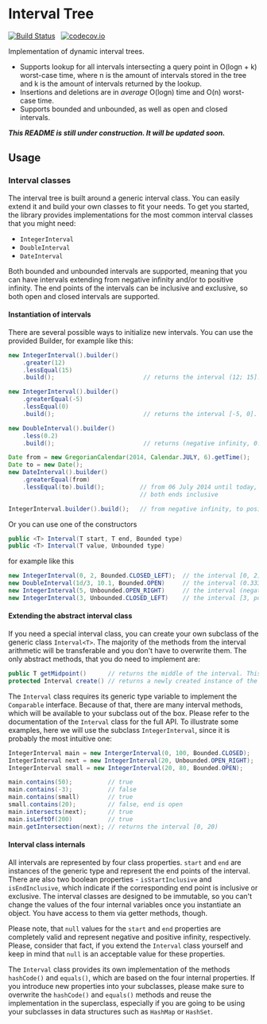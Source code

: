# Interval Tree

[![Build Status](https://travis-ci.org/lodborg/interval-tree.svg?branch=master)](https://travis-ci.org/lodborg/interval-tree) &nbsp; [![codecov.io](https://codecov.io/github/lodborg/interval-tree/coverage.svg?branch=master)](https://codecov.io/gh/lodborg/interval-tree)

Implementation of dynamic interval trees.
* Supports lookup for all intervals intersecting a query point in O(logn + k) worst-case time, where n is the amount of intervals stored in the tree and k is the amount of intervals returned by the lookup.
* Insertions and deletions are in *average* O(logn) time and O(n) worst-case time.
* Supports bounded and unbounded, as well as open and closed intervals.

**_This README is still under construction. It will be updated soon._**

## Usage

### Interval classes
The interval tree is built around a generic interval class. You can easily extend it and build your own classes to fit your needs. To get you started, the library provides implementations for the most common interval classes that you might need:
* `IntegerInterval`
* `DoubleInterval`
* `DateInterval`

Both bounded and unbounded intervals are supported, meaning that you can have intervals extending from negative infinity and/or to positive infinity. The end points of the intervals can be inclusive and exclusive, so both open and closed intervals are supported.

#### Instantiation of intervals
There are several possible ways to initialize new intervals. You can use the provided Builder, for example like this:

```java
new IntegerInterval().builder()
    .greater(12)
    .lessEqual(15)
    .build();                         // returns the interval (12; 15].

new IntegerInterval().builder()
    .greaterEqual(-5)
    .lessEqual(0)
    .build();                         // returns the interval [-5, 0].

new DoubleInterval().builder()
    .less(0.2)
    .build();                         // returns (negative infinity, 0.2)

Date from = new GregorianCalendar(2014, Calendar.JULY, 6).getTime();
Date to = new Date();
new DateInterval().builder()
    .greaterEqual(from)
    .lessEqual(to).build();          // from 06 July 2014 until today,
                                     // both ends inclusive

IntegerInterval.builder().build();   // from negative infinity, to positive infinity
```

Or you can use one of the constructors
```java
public <T> Interval(T start, T end, Bounded type)
public <T> Interval(T value, Unbounded type)
```
for example like this
```java
new IntegerInterval(0, 2, Bounded.CLOSED_LEFT);  // the interval [0, 2). The start point is inclusive, end point is not
new DoubleInterval(1d/3, 10.1, Bounded.OPEN)     // the interval (0.333(3), 10.1)
new IntegerInterval(5, Unbounded.OPEN_RIGHT)     // the interval (negative infinity, 5)
new IntegerInterval(3, Unbounded.CLOSED_LEFT)    // the interval [3, positive infinity)
```

#### Extending the abstract interval class
If you need a special interval class, you can create your own subclass of the generic class `Interval<T>`. The majority of the methods from the interval arithmetic will be transferable and you don't have to overwrite them. The only abstract methods, that you do need to implement are:
```java
public T getMidpoint()      // returns the middle of the interval. This is needed for the tree.
protected Interval create() // returns a newly created instance of the class. Needed to avoid reflexion.
```
The `Interval` class requires its generic type variable to implement the `Comparable` interface. Because of that, there are many interval methods, which will be available to your subclass out of the box. Please refer to the documentation of the `Interval` class for the full API. To illustrate some examples, here we will use the subclass `IntegerInterval`, since it is probably the most intuitive one:
```java
IntegerInterval main = new IntergerInterval(0, 100, Bounded.CLOSED);    // the interval [0, 100]
IntegerInterval next = new IntegerInterval(20, Unbounded.OPEN_RIGHT);   // the interval (negative infinity, 20)
IntegerInterval small = new IntegerInterval(20, 80, Bounded.OPEN);      // the interval (20, 80)

main.contains(50);          // true
main.contains(-3);          // false
main.contains(small)        // true
small.contains(20);         // false, end is open
main.intersects(next);      // true
main.isLeftOf(200)          // true
main.getIntersection(next); // returns the interval [0, 20)
```

#### Interval class internals
All intervals are represented by four class properties. `start` and `end` are instances of the generic type and represent the end points of the interval. There are also two boolean properties - `isStartInclusive` and `isEndInclusive`, which indicate if the corresponding end point is inclusive or exclusive. The interval classes are designed to be immutable, so you can't change the values of the four internal variables once you instantiate an object. You have access to them via getter methods, though.

Please note, that `null` values for the `start` and `end` properties are completely valid and represent negative and positive infinity, respectively. Please, consider that fact, if you extend the `Interval` class yourself and keep in mind that `null` is an acceptable value for these properties.

The `Interval` class provides its own implementation of the methods `hashCode()` and `equals()`, which are based on the four internal properties. If you introduce new properties into your subclasses, please make sure to overwrite the `hashCode()` and `equals()` methods and reuse the implementation in the superclass, especially if you are going to be using your subclasses in data structures such as `HashMap` or `HashSet`.






